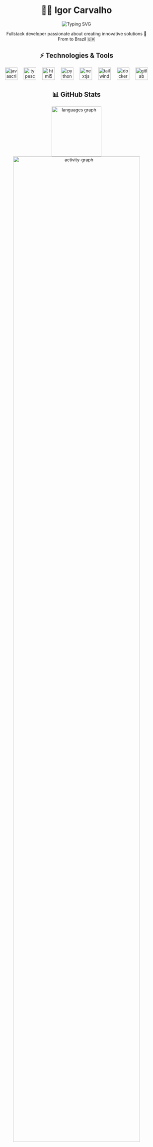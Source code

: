 # <div align="center"> 👨‍💻 Igor Carvalho</div>
<div align="center">
  <img src="https://readme-typing-svg.herokuapp.com?font=Fira+Code&size=25&duration=3000&pause=1000&color=00C5FF&center=true&vCenter=true&width=435&lines=FullStack+Developer;React+%7C+Next.js+%7C+Python;Building+digital+solutions" alt="Typing SVG" />
</div>

<div align="center">
  <p>Fullstack developer passionate about creating innovative solutions  🚀<br>From to Brazil 🇧🇷</p>
</div>

## <div align="center"> ⚡ Technologies & Tools</div>

<div align="center">
  <img src="https://cdn.jsdelivr.net/gh/devicons/devicon/icons/javascript/javascript-original.svg" height="40" alt="javascript logo"  />
  <img width="12" />
  <img src="https://cdn.jsdelivr.net/gh/devicons/devicon/icons/typescript/typescript-original.svg" height="40" alt="typescript logo"  />
  <img width="12" />
  <img src="https://cdn.jsdelivr.net/gh/devicons/devicon/icons/html5/html5-original.svg" height="40" alt="html5 logo"  />
  <img width="12" />
  <img src="https://cdn.jsdelivr.net/gh/devicons/devicon/icons/python/python-original.svg" height="40" alt="python logo"  />
  <img width="12" />
  <img src="https://cdn.jsdelivr.net/gh/devicons/devicon/icons/nextjs/nextjs-original.svg" height="40" alt="nextjs logo"  />
  <img width="12" />
  <img src="https://cdn.jsdelivr.net/gh/devicons/devicon/icons/tailwindcss/tailwindcss-original-wordmark.svg" height="40" alt="tailwindcss logo"  />
  <img width="12" />
  <img src="https://cdn.jsdelivr.net/gh/devicons/devicon/icons/docker/docker-original.svg" height="40" alt="docker logo"  />
  <img width="12" />
  <img src="https://cdn.jsdelivr.net/gh/devicons/devicon/icons/gitlab/gitlab-original.svg" height="40" alt="gitlab logo"  />
</div>

## <div align="center"> 📊 GitHub Stats</div>

<div align="center">
  <img src="https://github-readme-stats.vercel.app/api/top-langs?username=igcarvalho&locale=en&hide_title=false&layout=compact&card_width=320&langs_count=6&theme=tokyonight&hide_border=true" height="160" alt="languages graph" />
</div>

<div align="center">
  <img src="https://github-readme-activity-graph.vercel.app/graph?username=igcarvalho&bg_color=0d1117&color=58a6ff&line=58a6ff&point=FFFFFF&area=true&hide_border=true" width="90%" alt="activity-graph" />
</div>

## <div align="center"> 🔥 Streak Stats</div>

<div align="center">
  <img src="https://github-readme-streak-stats.herokuapp.com/?user=igcarvalho&theme=tokyonight&hide_border=true" alt="GitHub Streak" />
</div>

## <div align="center"> 🤝Connect With Me</div>

<div align="center">
  <a href="https://www.linkedin.com/in/igcarv/">
    <img src="https://img.shields.io/badge/linkedin-%230077B5.svg?style=for-the-badge&logo=linkedin&logoColor=white" alt="LinkedIn" />
  </a>
  <a href="mailto:igorcarvalho288@gmail.com">
    <img src="https://img.shields.io/badge/Gmail-D14836?style=for-the-badge&logo=gmail&logoColor=white" alt="Gmail" />
  </a>
</div>

<br>

